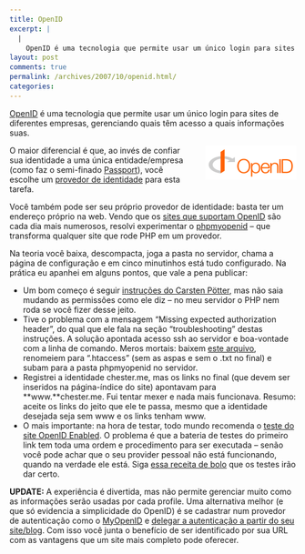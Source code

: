 ```yaml
---
title: OpenID
excerpt: |
  |
    OpenID é uma tecnologia que permite usar um único login para sites de diferentes empresas, gerenciando quais têm acesso a quais informações suas. O maior diferencial é que, ao invés de confiar sua identidade a uma única entidade/empresa (como faz...
layout: post
comments: true
permalink: /archives/2007/10/openid.html/
categories:
---
```

[OpenID][1] é uma tecnologia que permite usar um único login para sites de diferentes empresas, gerenciando quais têm acesso a quais informações suas.

<span class="mt-enclosure mt-enclosure-image"><img title="logotipo do OpenID" src="/archives/img/openid.png" width="160" height="60" class="mt-image-right" style="float: right; margin: 0 0 20px 20px;" /></span>O maior diferencial é que, ao invés de confiar sua identidade a uma única entidade/empresa (como faz o semi-finado [Passport][2]), você escolhe um [provedor de identidade][3] para esta tarefa.

Você também pode ser seu próprio provedor de identidade: basta ter um endereço próprio na web. Vendo que os [sites que suportam OpenID][4] são cada dia mais numerosos, resolvi experimentar o [phpmyopenid][5] &#8211; que transforma qualquer site que rode PHP em um provedor.

Na teoria você baixa, descompacta, joga a pasta no servidor, chama a página de configuração e em cinco minutinhos está tudo configurado. Na prática eu apanhei em alguns pontos, que vale a pena publicar:

*   Um bom começo é seguir [instruções do Carsten Pötter][6], mas não saia mudando as permissões como ele diz &#8211; no meu servidor o PHP nem roda se você fizer desse jeito.
*   Tive o problema com a mensagem &#8220;Missing expected authorization header&#8221;, do qual que ele fala na seção &#8220;troubleshooting&#8221; destas instruções. A solução apontada acesso ssh ao servidor e boa-vontade com a linha de comando. Meros mortais: baixem [este arquivo][7], renomeiem para &#8220;&#46;htaccess&#8221; (sem as aspas e sem o .txt no final) e subam para a pasta phpmyopenid no servidor.
*   Registrei a identidade chester.me, mas os links no final (que devem ser inseridos na página-índice do site) apontavam para **www.**chester.me. Fui tentar mexer e nada mais funcionava. Resumo: aceite os links do jeito que ele te passa, mesmo que a identidade desejada seja sem www e os links tenham www.
*   O mais importante: na hora de testar, todo mundo recomenda o [teste do site OpenID Enabled][8]. O problema é que a bateria de testes do primeiro link tem toda uma ordem e procedimento para ser executada &#8211; senão você pode achar que o seu provider pessoal não está funcionando, quando na verdade ele está. Siga [essa receita de bolo][9] que os testes irão dar certo.

**UPDATE:** A experiência é divertida, mas não permite gerenciar muito como as informações serão usadas por cada profile. Uma alternativa melhor (e que só evidencia a simplicidade do OpenID) é se cadastrar num provedor de autenticação como o [MyOpenID][10] e [delegar a autenticação a partir do seu site/blog][11]. Com isso você junta o benefício de ser identificado por sua URL com as vantagens que um site mais completo pode oferecer.

 [1]: http://openid.net/
 [2]: http://en.wikipedia.org/wiki/Windows_Live_ID
 [3]: http://wiki.openid.net/Public_OpenID_providers
 [4]: https://www.myopenid.com/directory
 [5]: http://labs.bendodson.com/phpmyopenid/
 [6]: http://www.notsorelevant.com/2007-05-03/setting-up-your-own-openid-server/
 [7]: /archives/download/renomeie_para_ponto_htaccess.txt
 [8]: http://www.openidenabled.com/resources/openid-test/
 [9]: https://www.siege.org/forum/viewtopic.php?pid=85#p85
 [10]: http://www.myopenid.com
 [11]: http://simonwillison.net/2006/Dec/19/openid/
